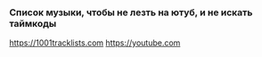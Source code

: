 ### Список музыки, чтобы не лезть на ютуб, и не искать таймкоды


https://1001tracklists.com
https://youtube.com
